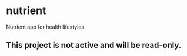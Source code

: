 # nutrient
Nutrient app for health lifestyles.

## This project is not active and will be read-only.
